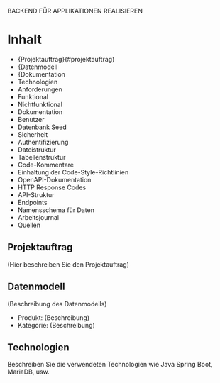BACKEND FÜR APPLIKATIONEN REALISIEREN

# Inhalt
- {Projektauftrag}(#projektauftrag)
- {Datenmodell
- {Dokumentation
- Technologien
- Anforderungen
- Funktional
- Nichtfunktional
- Dokumentation
- Benutzer
- Datenbank Seed
- Sicherheit
- Authentifizierung
- Dateistruktur
- Tabellenstruktur
- Code-Kommentare
- Einhaltung der Code-Style-Richtlinien
- OpenAPI-Dokumentation
- HTTP Response Codes
- API-Struktur
- Endpoints
- Namensschema für Daten
- Arbeitsjournal
- Quellen

## Projektauftrag
(Hier beschreiben Sie den Projektauftrag)

## Datenmodell
(Beschreibung des Datenmodells)

- Produkt: (Beschreibung)
- Kategorie: (Beschreibung)

## Technologien
Beschreiben Sie die verwendeten Technologien wie Java Spring Boot, MariaDB, usw.

